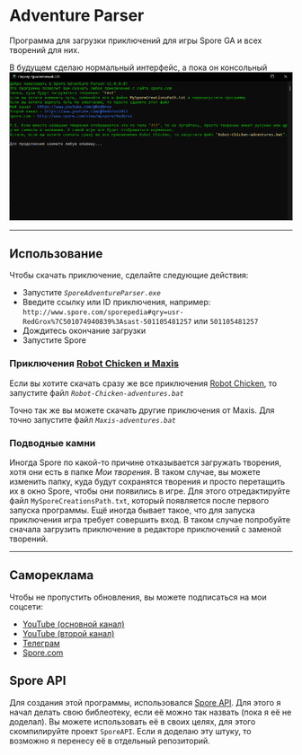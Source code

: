 # Adventure Parser

Программа для загрузки приключений для игры Spore GA и всех творений для них.

В будущем сделаю нормальный интерфейс, а пока он консольный
![AdvParser](AdvParser.png "Внешний вид этой какашечки")

---

## Использование

Чтобы скачать приключение, сделайте следующие действия:

* Запустите *`SporeAdventureParser.exe`*
* Введите ссылку или ID приключения, например: `http://www.spore.com/sporepedia#qry=usr-RedGrox%7C501074940839%3Asast-501105481257` или `501105481257`
* Дождитесь окончание загрузки
* Запустите Spore

### Приключения [Robot Chicken и Maxis](https://spore.fandom.com/ru/f/p/3353033496854867073)

Если вы хотите скачать сразу же все приключения [Robot Chicken](https://spore.fandom.com/ru/f/p/3353033496854867073), то запустите файл *`Robot-Chicken-adventures.bat`*

Точно так же вы можете скачать другие приключения от Maxis. Для точно запустите файл *`Maxis-adventures.bat`*

### Подводные камни

Иногда Spore по какой-то причине отказывается загружать творения, хотя они есть в папке *Мои творения*. В таком случае, вы можете изменить папку, куда будут сохранятся творения и просто перетащить их в окно Spore, чтобы они появились в игре. Для этого отредактируйте файл `MySporeCreationsPath.txt`, который появляется после первого запуска программы.
Ещё иногда бывает такое, что для запуска приключения игра требует совершить вход. В таком случае попробуйте сначала загрузить приключение в редакторе приключений с заменой творений.

---

## Самореклама

Чтобы не пропустить обновления, вы можете подписаться на мои соцсети:

* [YouTube (основной канал)](https://www.youtube.com/@RedGrox)
* [YouTube (второй канал)](https://www.youtube.com/@RedGrox2013)
* [Телеграм](https://t.me/SporeRedGroxMods)
* [Spore.com](http://www.spore.com/view/myspore/RedGrox)

## Spore API

Для создания этой программы, использовался [Spore API](http://www.spore.com/comm/developer/). Для этого я начал делать свою библеотеку, если её можно так назвать (пока я её не доделал). Вы можете использовать её в своих целях, для этого скомпилируйте проект `SporeAPI`. Если я доделаю эту штуку, то возможно я перенесу её в отдельный репозиторий.
